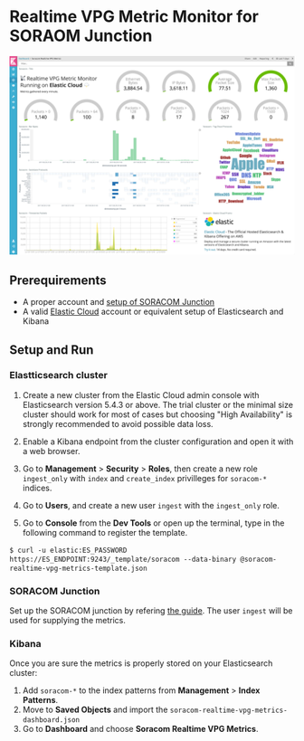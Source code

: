 # Realtime VPG Metric Monitor for SORAOM Junction

![SCREENSHOT](https://github.com/kosho/soracom-realtime-vpg-metrics/raw/master/soracom-realtime-vpg-metrics-screenshot.png)

## Prerequirements

- A proper account and [setup of SORACOM Junction](https://dev.soracom.io/jp/start/junction_inspection/) 
- A valid [Elastic Cloud](https://cloud.elastic.co) account or equivalent setup of Elasticsearch and Kibana

## Setup and Run

### Elastticsearch cluster

1. Create a new cluster from the Elastic Cloud admin console with Elasticsearch version 5.4.3 or above. The trial cluster or the minimal size cluster should work for most of cases but choosing "High Availability" is strongly recommended to avoid possible data loss.

2. Enable a Kibana endpoint from the cluster configuration and open it with a web browser.
3. Go to **Management** > **Security** > **Roles**, then create a new role `ingest_only` with `index` and `create_index` privilleges for `soracom-*` indices.
4. Go to **Users**, and create a new user `ingest` with the `ingest_only` role.
5. Go to **Console** from the **Dev Tools** or open up the terminal, type in the following command to register the template.

```
$ curl -u elastic:ES_PASSWORD https://ES_ENDPOINT:9243/_template/soracom --data-binary @soracom-realtime-vpg-metrics-template.json
```

### SORACOM Junction

Set up the SORACOM junction by refering [the guide](https://dev.soracom.io/jp/start/junction_inspection/). The user `ingest` will be used for supplying the metrics.

### Kibana

Once you are sure the metrics is properly stored on your Elasticsearch cluster:

1. Add `soracom-*` to the index patterns from **Management** > **Index Patterns**.
2. Move to **Saved Objects** and import the `soracom-realtime-vpg-metrics-dashboard.json`
3. Go to **Dashboard** and choose **Soracom Realtime VPG Metrics**.


